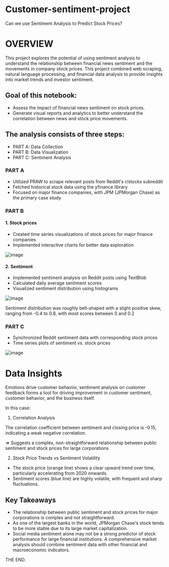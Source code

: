# Customer-sentiment-project
Can we use Sentiment Analysis to Predict Stock Prices?

# OVERVIEW

This project explores the potential of using sentiment analysis to understand the relationship between financial news sentiment and the movements in company stock prices. This project combined web scraping, natural language processing, and financial data analysis to provide insights into market trends and investor sentiment.

## Goal of this notebook: 
* Assess the impact of financial news sentiment on stock prices.
* Generate visual reports and analytics to better understand the correlation between news and stock price movements.

## The analysis consists of three steps:
* PART A: Data Collection
* PART B: Data Visualization
* PART C: Sentiment Analysis

### PART A
* Utilized PRAW to scrape relevant posts from Reddit's r/stocks subreddit
* Fetched historical stock data using the yfinance library
* Focused on major finance companies, with JPM (JPMorgan Chase) as the primary case study

### PART B
#### 1. Stock prices
* Created time series visualizations of stock prices for major finance companies
* Implemented interactive charts for better data exploration
  
![image](https://github.com/user-attachments/assets/a17711de-ee6b-4e11-a260-7b2ea7b9d1b6)

#### 2. Sentiment
* Implemented sentiment analysis on Reddit posts using TextBlob
* Calculated daily average sentiment scores
* Visualized sentiment distribution using histograms
  
![image](https://github.com/user-attachments/assets/8b4cd662-889b-4463-bd3b-acc10a6c7c33)

Sentiment distribution was roughly bell-shaped with a slight positive skew, ranging from -0.4 to 0.8, with most scores between 0 and 0.2

### PART C 
* Synchronized Reddit sentiment data with corresponding stock prices
* Time series plots of sentiment vs. stock prices

![image](https://github.com/user-attachments/assets/a567e42f-000a-4e1e-b590-0b771d7c9612)

# Data Insights

Emotions drive customer behavior, sentiment analysis on customer feedback forms a tool for driving improvement in customer sentiment, customer behavior, and the business itself.

In this case:
1. Correlation Analysis

The correlation coefficient between sentiment and closing price is -0.15, indicating a weak negative correlation.

=> Suggests a complex, non-straightforward relationship between public sentiment and stock prices for large corporations

2. Stock Price Trends vs Sentiment Volatility
* The stock price (orange line) shows a clear upward trend over time, particularly accelerating from 2020 onwards.
* Sentiment scores (blue line) are highly volatile, with frequent and sharp fluctuations.

## Key Takeaways
* The relationship between public sentiment and stock prices for major corporations is complex and not straightforward.
* As one of the largest banks in the world, JPMorgan Chase's stock tends to be more stable due to its large market capitalization.
* Social media sentiment alone may not be a strong predictor of stock performance for large financial institutions. A comprehensive market analysis should combine sentiment data with other financial and macroeconomic indicators.

THE END.









  
